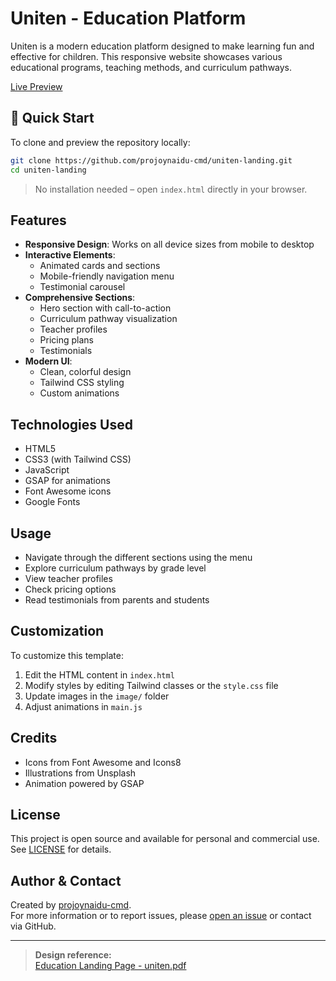 # Uniten - Education Platform

Uniten is a modern education platform designed to make learning fun and effective for children. This responsive website showcases various educational programs, teaching methods, and curriculum pathways.

[Live Preview](https://projoynaidu-cmd.github.io/uniten-landing/)

## 🚀 Quick Start

To clone and preview the repository locally:

```bash
git clone https://github.com/projoynaidu-cmd/uniten-landing.git
cd uniten-landing
```

> No installation needed – open `index.html` directly in your browser.

## Features

- **Responsive Design**: Works on all device sizes from mobile to desktop
- **Interactive Elements**: 
  - Animated cards and sections
  - Mobile-friendly navigation menu
  - Testimonial carousel
- **Comprehensive Sections**:
  - Hero section with call-to-action
  - Curriculum pathway visualization
  - Teacher profiles
  - Pricing plans
  - Testimonials
- **Modern UI**: 
  - Clean, colorful design
  - Tailwind CSS styling
  - Custom animations

## Technologies Used

- HTML5
- CSS3 (with Tailwind CSS)
- JavaScript
- GSAP for animations
- Font Awesome icons
- Google Fonts

## Usage

- Navigate through the different sections using the menu
- Explore curriculum pathways by grade level
- View teacher profiles
- Check pricing options
- Read testimonials from parents and students

## Customization

To customize this template:

1. Edit the HTML content in `index.html`
2. Modify styles by editing Tailwind classes or the `style.css` file
3. Update images in the `image/` folder
4. Adjust animations in `main.js`

## Credits

- Icons from Font Awesome and Icons8
- Illustrations from Unsplash
- Animation powered by GSAP

## License

This project is open source and available for personal and commercial use.  
See [LICENSE](LICENSE) for details.

## Author & Contact

Created by [projoynaidu-cmd](https://github.com/projoynaidu-cmd).  
For more information or to report issues, please [open an issue](https://github.com/projoynaidu-cmd/uniten-landing/issues) or contact via GitHub.

---

> **Design reference:**  
> [Education Landing Page - uniten.pdf](figma-file/Education%20Landing%20Page%20-%20uniten.pdf)